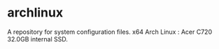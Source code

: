 # archlinux
A repository for system configuration files. x64 Arch Linux : Acer C720 32.0GB internal SSD.
